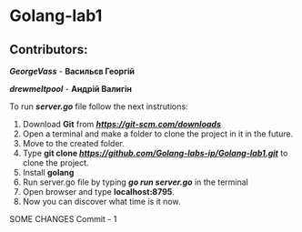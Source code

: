 # Golang-lab1
## Contributors:
***GeorgeVass*** - **Васильєв Георгій**

***drewmeltpool*** - **Андрій Валигін**

To run ***server.go*** file follow the next instrutions:

1. Download **Git** from ***https://git-scm.com/downloads***
2. Open a terminal and make a folder to clone the project in it in the future.
3. Move to the created folder. 
4. Type **git clone ***https://github.com/Golang-labs-ip/Golang-lab1.git***** to clone the project.
5. Install **golang**
6. Run server.go file by typing ***go run server.go*** in the terminal
7. Open browser and type **localhost:8795**.
8. Now you can discover what time is it now.
 
SOME CHANGES
Commit - 1

